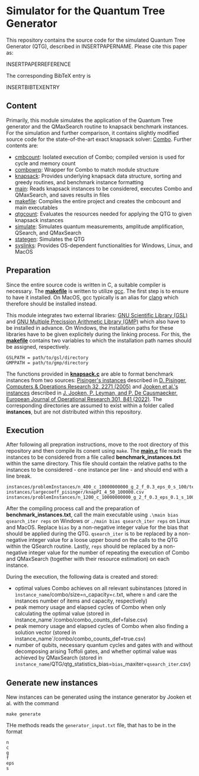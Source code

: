 # Simulator for the Quantum Tree Generator

This repository contains the source code for the simulated Quantum Tree Generator (QTG), described in INSERTPAPERNAME. Please cite this paper as:

INSERTPAPERREFERENCE

The corresponding BibTeX entry is 

INSERTBIBTEXENTRY

## Content

Primarily, this module simulates the application of the Quantum Tree generator and the QMaxSearch routine to knapsack benchmark instances. For the simulation and further comparison, it contains slightly modified source code for the state-of-the-art exact knapsack solver: [Combo](http://hjemmesider.diku.dk/~pisinger/codes.html).
Further contents are:
- [cmbcount](cmbcount.c): Isolated execution of Combo; compiled version is used for cycle and memory count
- [combowrp](src/combowrp.c): Wrapper for Combo to match module structure
- [knapsack](src/knapsack.c): Provides underlying knapsack data structure, sorting and greedy routines, and benchmark instance formatting
- [main](main.c): Reads knapsack instances to be considered, executes Combo and QMaxSearch, and saves results in files
- [makefile](makefile): Compiles the entire project and creates the cmbcount and main executables
- [qtgcount](src/qtgcount.c): Evaluates the resources needed for applying the QTG to given knapsack instances
- [simulate](src/simulate.c): Simulates quantum measurements, amplitude amplification, QSearch, and QMaxSearch
- [stategen](src/stategen.c): Simulates the QTG
- [syslinks](src/syslinks.c): Provides OS-dependent functionalities for Windows, Linux, and MacOS

## Preparation

Since the entire source code is written in C, a suitable compiler is necessary. The [**makefile**](makefile) is written to utilize [gcc](https://gcc.gnu.org). The first step is to ensure to have it installed. On MacOS, gcc typically is an alias for [clang](https://clang.llvm.org) which therefore should be installed instead.

This module integrates two external libraries: [GNU Scientific Library (GSL)](https://www.gnu.org/software/gsl/) and [GNU Multiple Precission Arithmetic Library (GMP)](https://gmplib.org) which also have to be installed in advance. On Windows, the installation paths for these libraries have to be given explicitely during the linking process. For this, the [**makefile**](makefile) contains two variables to which the installation path names should be assigned, respectively.

```
GSLPATH = path/to/gsl/directory
GMPPATH = path/to/gmp/directory
```

The functions provided in [**knapsack.c**](src/knapsack.c) are able to format benchmark instances from two sources: [Pisinger's instances](http://hjemmesider.diku.dk/~pisinger/codes.html) described in [D. Pisinger, Computers & Operations Research 32, 2271 (2005)](https://doi.org/10.1016/j.cor.2004.03.002) and [Jooken et al.'s instances](https://github.com/JorikJooken/knapsackProblemInstances) described in [J. Jooken, P. Leyman, and P. De Causmaecker, European Journal of Operational Research 301, 841 (2022)](https://doi.org/10.1016/j.ejor.2021.12.009). The corresponding directories are assumed to exist within a folder called **instances**, but are not distributed within this repository.

## Execution

After following all prepration instructions, move to the root directory of this repository and then compile its conent using `make`. The [**main.c**](main.c) file reads the instances to be considered from a file called **benchmark_instances.txt** within the same directory. This file should contain the relative paths to the instances to be considered - one instance per line - and should end with a line break.

```
instances/problemInstances/n_400_c_10000000000_g_2_f_0.3_eps_0_s_100/test.in
instances/largecoeff_pisinger/knapPI_4_50_100000.csv
instances/problemInstances/n_1200_c_10000000000_g_2_f_0.3_eps_0.1_s_100/test.in

```

After the compiling process call and the preparation of **benchmark_instances.txt**, call the main executable using `.\main bias qsearch_iter reps` on Windows or `./main bias qsearch_iter reps` on Linux and MacOS. Replace `bias` by a non-negative integer value for the bias that should be applied during the QTG. `qsearch_iter` is to be replaced by a non-negative integer value for a loose upper bound on the calls to the QTG within the QSearch routine. Lastly, `reps` should be replaced by a non-negative integer value for the number of repeating the execution of Combo and QMaxSearch (together with their resource estimation) on each instance.

During the execution, the following data is created and stored:
- optimal values Combo achieves on all relevant subinstances (stored in `ìnstance_name`/combo/size=`n`_capacity=`c`.txt, where `n` and `c`are the instances number of items and capacity, respectively)
- peak memory usage and elapsed cycles of Combo when only calculating the optimal value (stored in ìnstance_name`/combo/combo_counts_def=false.csv)
- peak memory usage and elapsed cycles of Combo when also finding a solution vector (stored in ìnstance_name`/combo/combo_counts_def=true.csv)
- number of qubits, necessary quantum cycles and gates with and without decomposing arising Toffoli gates, and whether optimal value was achieved by QMaxSearch (stored in `instance_name`/QTG/qtg_statistics_bias=`bias`_maxiter=`qsearch_iter`.csv)

## Generate new instances

New instances can be generated using the instance generator by Jooken et al. with the command

`make generate`

THe methods reads the `generator_input.txt` file, that has to be in the format

```
n
c
g
f
eps
s
```
